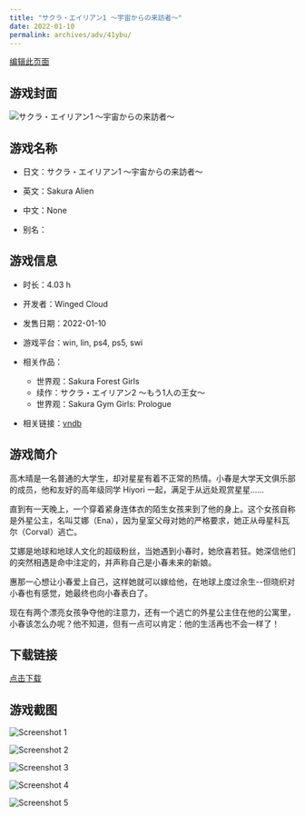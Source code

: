 ```yaml
---
title: "サクラ・エイリアン1 ～宇宙からの来訪者～"
date: 2022-01-10
permalink: archives/adv/41ybu/
---
```

[编辑此页面](https://github.com/ACG-3/ADV3-source/blob/main/source/_posts/%E3%82%B5%E3%82%AF%E3%83%A9%E3%83%BB%E3%82%A8%E3%82%A4%E3%83%AA%E3%82%A2%E3%83%B31%20%EF%BD%9E%E5%AE%87%E5%AE%99%E3%81%8B%E3%82%89%E3%81%AE%E6%9D%A5%E8%A8%AA%E8%80%85%EF%BD%9E.md)

## 游戏封面

![サクラ・エイリアン1 ～宇宙からの来訪者～](https://pan.timero.xyz/d/onedrive/img_lib_001/%E3%82%B5%E3%82%AF%E3%83%A9%E3%83%BB%E3%82%A8%E3%82%A4%E3%83%AA%E3%82%A2%E3%83%B31%20%EF%BD%9E%E5%AE%87%E5%AE%99%E3%81%8B%E3%82%89%E3%81%AE%E6%9D%A5%E8%A8%AA%E8%80%85%EF%BD%9E_cover.avif)


## 游戏名称

- 日文：サクラ・エイリアン1 ～宇宙からの来訪者～
- 英文：Sakura Alien
- 中文：None

- 别名：


## 游戏信息

- 时长：4.03 h
- 开发者：Winged Cloud
- 发售日期：2022-01-10
- 游戏平台：win, lin, ps4, ps5, swi
- 相关作品：
   - 世界观：Sakura Forest Girls
   - 续作：サクラ・エイリアン2 ～もう1人の王女～
   - 世界观：Sakura Gym Girls: Prologue

- 相关链接：[vndb](https://vndb.org/v33314)


## 游戏简介

高木晴是一名普通的大学生，却对星星有着不正常的热情。小春是大学天文俱乐部的成员，他和友好的高年级同学 Hiyori 一起，满足于从远处观赏星星......

直到有一天晚上，一个穿着紧身连体衣的陌生女孩来到了他的身上。这个女孩自称是外星公主，名叫艾娜（Ena），因为皇室父母对她的严格要求，她正从母星科瓦尔（Corval）逃亡。

艾娜是地球和地球人文化的超级粉丝，当她遇到小春时，她欣喜若狂。她深信他们的突然相遇是命中注定的，并声称自己是小春未来的新娘。

惠那一心想让小春爱上自己，这样她就可以嫁给他，在地球上度过余生--但晓织对小春也有感觉，她最终也向小春表白了。

现在有两个漂亮女孩争夺他的注意力，还有一个逃亡的外星公主住在他的公寓里，小春该怎么办呢？他不知道，但有一点可以肯定：他的生活再也不会一样了！




## 下载链接

[点击下载](https://pan.timero.xyz/onedrive/adv_lib_001/%E3%82%B5%E3%82%AF%E3%83%A9%E3%83%BB%E3%82%A8%E3%82%A4%E3%83%AA%E3%82%A2%E3%83%B31%20%EF%BD%9E%E5%AE%87%E5%AE%99%E3%81%8B%E3%82%89%E3%81%AE%E6%9D%A5%E8%A8%AA%E8%80%85%EF%BD%9E)


## 游戏截图


![Screenshot 1](https://pan.timero.xyz/d/onedrive/img_lib_001/%E3%82%B5%E3%82%AF%E3%83%A9%E3%83%BB%E3%82%A8%E3%82%A4%E3%83%AA%E3%82%A2%E3%83%B31%20%EF%BD%9E%E5%AE%87%E5%AE%99%E3%81%8B%E3%82%89%E3%81%AE%E6%9D%A5%E8%A8%AA%E8%80%85%EF%BD%9E_Screenshot_1.avif)

![Screenshot 2](https://pan.timero.xyz/d/onedrive/img_lib_001/%E3%82%B5%E3%82%AF%E3%83%A9%E3%83%BB%E3%82%A8%E3%82%A4%E3%83%AA%E3%82%A2%E3%83%B31%20%EF%BD%9E%E5%AE%87%E5%AE%99%E3%81%8B%E3%82%89%E3%81%AE%E6%9D%A5%E8%A8%AA%E8%80%85%EF%BD%9E_Screenshot_2.avif)

![Screenshot 3](https://pan.timero.xyz/d/onedrive/img_lib_001/%E3%82%B5%E3%82%AF%E3%83%A9%E3%83%BB%E3%82%A8%E3%82%A4%E3%83%AA%E3%82%A2%E3%83%B31%20%EF%BD%9E%E5%AE%87%E5%AE%99%E3%81%8B%E3%82%89%E3%81%AE%E6%9D%A5%E8%A8%AA%E8%80%85%EF%BD%9E_Screenshot_3.avif)

![Screenshot 4](https://pan.timero.xyz/d/onedrive/img_lib_001/%E3%82%B5%E3%82%AF%E3%83%A9%E3%83%BB%E3%82%A8%E3%82%A4%E3%83%AA%E3%82%A2%E3%83%B31%20%EF%BD%9E%E5%AE%87%E5%AE%99%E3%81%8B%E3%82%89%E3%81%AE%E6%9D%A5%E8%A8%AA%E8%80%85%EF%BD%9E_Screenshot_4.avif)

![Screenshot 5](https://pan.timero.xyz/d/onedrive/img_lib_001/%E3%82%B5%E3%82%AF%E3%83%A9%E3%83%BB%E3%82%A8%E3%82%A4%E3%83%AA%E3%82%A2%E3%83%B31%20%EF%BD%9E%E5%AE%87%E5%AE%99%E3%81%8B%E3%82%89%E3%81%AE%E6%9D%A5%E8%A8%AA%E8%80%85%EF%BD%9E_Screenshot_5.avif)

